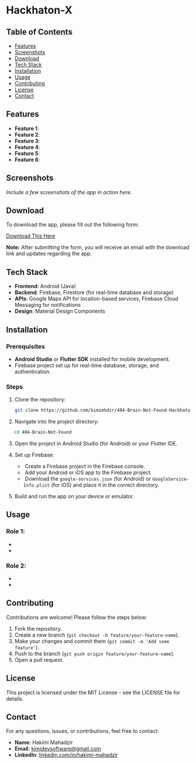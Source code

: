 # Hackhaton-X

## Table of Contents
- [Features](#features)
- [Screenshots](#screenshots)
- [Download](#download)
- [Tech Stack](#tech-stack)
- [Installation](#installation)
- [Usage](#usage)
- [Contributing](#contributing)
- [License](#license)
- [Contact](#contact)

## Features

- **Feature 1**:
- **Feature 2**:
- **Feature 3**:
- **Feature 4**:
- **Feature 5**:
- **Feature 6**:



## Screenshots

*Include a few screenshots of the app in action here.*

## Download

To download the app, please fill out the following form:

[Download This Here]()

**Note:** After submitting the form, you will receive an email with the download link and updates regarding the app.

## Tech Stack

- **Frontend**: Android (Java) 
- **Backend**: Firebase, Firestore (for real-time database and storage)
- **APIs**: Google Maps API for location-based services, Firebase Cloud Messaging for notifications
- **Design**: Material Design Components

## Installation

### Prerequisites

- **Android Studio** or **Flutter SDK** installed for mobile development.
- Firebase project set up for real-time database, storage, and authentication.

### Steps

1. Clone the repository:

   ```bash
   git clone https://github.com/kimimhdzr/404-Brain-Not-Found-Hackhaton-X.git

2. Navigate into the project directory:
```bash
   cd 404-Brain-Not-Found
```
3. Open the project in Android Studio (for Android) or your Flutter IDE.

4. Set up Firebase:
   - &nbsp;Create a Firebase project in the Firebase console.
   - &nbsp;Add your Android or iOS app to the Firebase project.
   - &nbsp;Download the `google-services.json` (for Android) or `GoogleService-Info.plist` (for iOS) and place it in the correct directory.

5. Build and run the app on your device or emulator.

## Usage

### Role 1:
-
-

### Role 2:
-
-

## Contributing
Contributions are welcome! Please follow the steps below:

1. Fork the repository.
2. Create a new branch (`git checkout -b feature/your-feature-name`).
3. Make your changes and commit them (`git commit -m 'Add some feature'`).
4. Push to the branch (`git push origin feature/your-feature-name`).
5. Open a pull request.

## License
This project is licensed under the MIT License - see the LICENSE file for details.

## Contact

For any questions, issues, or contributions, feel free to contact:

- **Name**: Hakimi Mahadzir
- **Email**: [kimidevsoftware@gmail.com](mailto:kimidevsoftware@gmail.com)
- **LinkedIn**: [linkedin.com/in/hakimi-mahadzir](https://www.linkedin.com/in/hakimi-mahadzir-dev/)





